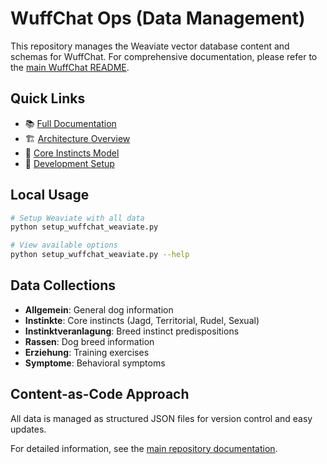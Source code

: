# WuffChat Ops (Data Management)

This repository manages the Weaviate vector database content and schemas for WuffChat. For comprehensive documentation, please refer to the [main WuffChat README](../README.md).

## Quick Links

- 📚 [Full Documentation](../README.md)
- 🏗️ [Architecture Overview](../README.md#️-architecture-overview)
- 🧠 [Core Instincts Model](../README.md#core-instincts-model)
- 🔧 [Development Setup](../README.md#-development)

## Local Usage

```bash
# Setup Weaviate with all data
python setup_wuffchat_weaviate.py

# View available options
python setup_wuffchat_weaviate.py --help
```

## Data Collections

- **Allgemein**: General dog information
- **Instinkte**: Core instincts (Jagd, Territorial, Rudel, Sexual)
- **Instinktveranlagung**: Breed instinct predispositions
- **Rassen**: Dog breed information
- **Erziehung**: Training exercises
- **Symptome**: Behavioral symptoms

## Content-as-Code Approach

All data is managed as structured JSON files for version control and easy updates.

For detailed information, see the [main repository documentation](../README.md).